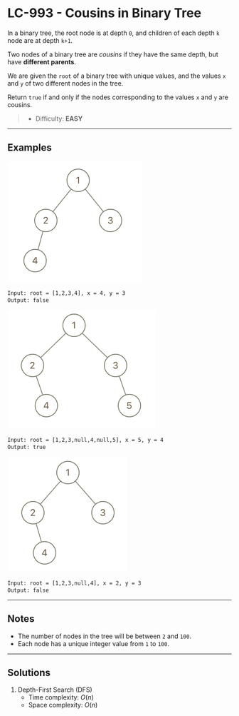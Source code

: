 # LC-993 - Cousins in Binary Tree

In a binary tree, the root node is at depth `0`, and children of each depth `k` node are at depth `k+1`.

Two nodes of a binary tree are *cousins* if they have the same depth, but have **different parents**.

We are given the `root` of a binary tree with unique values, and the values `x` and `y` of two different nodes in the tree.

Return `true` if and only if the nodes corresponding to the values `x` and `y` are cousins.

> * Difficulty: **EASY**

---
## Examples

![](../res/img/LC-993-1.png)

```
Input: root = [1,2,3,4], x = 4, y = 3
Output: false
```

![](../res/img/LC-993-2.png)

```
Input: root = [1,2,3,null,4,null,5], x = 5, y = 4
Output: true
```

![](../res/img/LC-993-3.png)

```
Input: root = [1,2,3,null,4], x = 2, y = 3
Output: false
```

---
## Notes

* The number of nodes in the tree will be between `2` and `100`.
* Each node has a unique integer value from `1` to `100`.

---
## Solutions

1. Depth-First Search (DFS)
    * Time complexity: $O(n)$
    * Space complexity: $O(n)$
